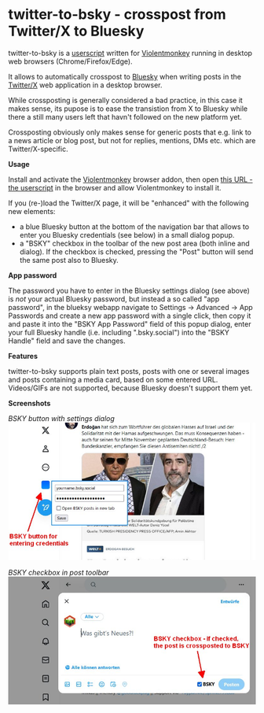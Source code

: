 # twitter-to-bsky - crosspost from Twitter/X to Bluesky

twitter-to-bsky is a [userscript](https://en.wikipedia.org/wiki/Userscript) written for [Violentmonkey](https://violentmonkey.github.io/get-it/) running in desktop web browsers (Chrome/Firefox/Edge).

It allows to automatically crosspost to [Bluesky](https://bsky.app/) when writing posts in the [Twitter/X](https://twitter.com/) web application in a desktop browser.

While crossposting is generally considered a bad practice, in this case it makes sense, its pupose is to ease the transistion from X to Bluesky while there a still many users left that havn't followed on the new platform yet.

Crossposting obviously only makes sense for generic posts that e.g. link to a news article or blog post, but not for replies, mentions, DMs etc. which are Twitter/X-specific.

**Usage**

Install and activate the [Violentmonkey](https://violentmonkey.github.io/get-it/) browser addon, then open [this URL - the userscript](https://github.com/59de44955ebd/twitter-to-bsky/raw/main/twitter-to-bsky.user.js) in the browser and allow Violentmonkey to install it.

If you (re-)load the Twitter/X page, it will be "enhanced" with the following new elements:
* a blue Bluesky button at the bottom of the navigation bar that allows to enter you Bluesky credentials (see below) in a small dialog popup.
* a "BSKY" checkbox in the toolbar of the new post area (both inline and dialog). If the checkbox is checked, pressing the "Post" button will send the same post also to Bluesky.

**App password**

The password you have to enter in the Bluesky settings dialog (see above) is *not* your actual Bluesky password, but instead a so called "app password", in the blueksy webapp navigate to Settings -> Advanced -> App Passwords and create a new app password with a single click, then copy it and paste it into the "BSKY App Password" field of this popup dialog, enter your full Bluesky handle (i.e. including ".bsky.social") into the "BSKY Handle" field and save the changes.

**Features**

twitter-to-bsky supports plain text posts, posts with one or several images and posts containing a media card, based on some entered URL. Videos/GIFs are not supported, because Bluesky doesn't support them yet.

**Screenshots**

*BSKY button with settings dialog*  
![BSKY button with settings dialog](screenshots/bsky-button.jpg)

*BSKY checkbox in post toolbar*  
![BSKY checkbox in post toolbar](screenshots/bsky-checkbox.jpg)

